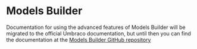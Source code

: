 # Models Builder

Documentation for using the advanced features of Models Builder will be migrated to the official Umbraco documentation, but until then you can find the documentation at the [Models Builder GitHub repository](https://github.com/zpqrtbnk/Zbu.ModelsBuilder/wiki)
